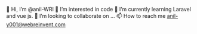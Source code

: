 👋 Hi, I’m @anil-WRI
 👀 I’m interested in code
 🌱 I’m currently learning Laravel and vue js.
 💞️ I’m looking to collaborate on ...
 📫 How to reach me anil-y001@webreinvent.com
